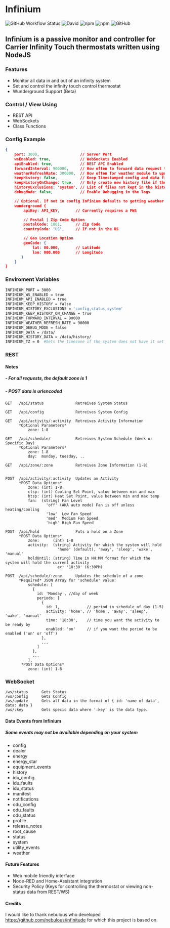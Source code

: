 # Infinium

![GitHub Workflow Status](https://img.shields.io/github/workflow/status/bmdevx/infinium/npm-publish?style=flat-square) ![David](https://img.shields.io/david/bmdevx/infinium?style=flat-square)  ![npm](https://img.shields.io/npm/dt/infinium?style=flat-square) ![npm](https://img.shields.io/npm/v/ninfinium?style=flat-square) ![GitHub](https://img.shields.io/github/license/bmdevx/infinium?style=flat-square)

## Infinium is a passive monitor and controller for Carrier Infinity Touch thermostats written using NodeJS

### Features

* Monitor all data in and out of an infinity system
* Set and control the infinity touch control thermostat
* Wunderground Support (Beta)

### Control / View Using

* REST API
* WebSockets
* Class Functions

### Config Example

```json
{
    port: 3000,                  // Server Port
    wsEnabled: true,             // WebSockets Enabled
    apiEnabled: true,            // REST API Enabled
    forwardInterval: 900000,     // How often to forward data request to Carrier (in millis)
    weatherRefreshRate: 300000,  // How often for weather module to update
    keepHistory: false,          // Keep Timestamped config and data files
    keepHistoryOnChange: true,   // Only create new history file if the data has changed
    historyExclusions: 'system', // List of files not kept in the history folder. (comma delimited)
    debugMode: false,            // Enable Debugging in the logs

    // Optional. If not in config Infinium defaults to getting weather data from Carrier.
    wunderground {
        apiKey: API_KEY,       // Currently requires a PWS

        // Postal | Zip Code Option
        postalCode: 1001,      // Zip Code
        countryCode: "US",     // If not in the US

        // Geo Location Option
        geoCode: {
            lat: 00.000,       // Latitude
            lon: 000.000       // Longitude
       }
    }
}
```

### Enviroment Variables

```bash
INFINIUM_PORT = 3000
INFINIUM_WS_ENABLED = true
INFINIUM_API_ENABLED = true
INFINIUM_KEEP_HISTORY = false
INFINIUM_HISTORY_EXCLUSIONS = 'config,status,system'
INFINIUM_KEEP_HISTORY_ON_CHANGE = true
INFINIUM_FORWARD_INTERVAL = 90000
INFINIUM_WEATHER_REFRESH_RATE = 90000
INFINIUM_DEBUG_MODE = false
INFINIUM_DATA = /data/
INFINIUM_HISTORY_DATA = /data/history/
INFINIUM_TZ = 0  #Sets the timezone if the system does not have it set
```

### REST

#### Notes

##### - For all requests, the default zone is 1

##### - POST data is urlencoded

```text
GET   /api/status              Retreives System Status

GET   /api/config              Retreives System Config

GET   /api/activity/:activity  Retreives Activity Information
      *Optional Parameters*
          zone: 1-8

GET   /api/schedule/           Retreives System Schedule (Week or Specific Day)
      *Optional Parameters*
          zone: 1-8
          day:  monday, tuesday, ..

GET   /api/zone/:zone          Retreives Zone Information (1-8)


POST  /api/activity/:activity  Updates an Activity
      *POST Data Options*
          zone: (int) 1-8
          clsp: (int) Cooling Set Point, value between min and max
          htsp: (int) Heat Set Point, value between min and max temp
          fan:  (string) Fan Level
                  'off' (AKA auto mode) Fan is off unless heating/cooling
                  'low'  Low Fan Speed
                  'med'  Medium Fan Speed
                  'high' High Fan Speed

POST  /api/hold                Puts a hold on a Zone
      *POST Data Options*
          zone:      (int) 1-8
          activity:  (string) Activity for which the system will hold
                       'home' (default), 'away', 'sleep', 'wake', 'manual'
          holdUntil: (string) Time in HH:MM format for which the system will hold the current activity
                       ex: '18:30' (6:30PM)

POST  /api/schedule/:zone      Updates the schedule of a zone
      *Required* JSON Array for 'schedule' value:
          schedule: [
            {
              id: 'Monday', //day of week
              periods: [
                {
                  id: 1,            // period in schedule of day (1-5)
                  activity: 'home', // 'home', 'away', 'sleep', 'wake', 'manual'
                  time: '18:30',    // time you want the activity to be ready by
                  enabled: 'on'     // if you want the period to be enabled ('on' or 'off')
                },
                ...
              ]
            },
            ...
          ],
       *POST Data Options*
          zone: (int) 1-8
```

### WebSocket

```text
/ws/status      Gets Status
/ws/config      Gets Config
/ws/update      Gets all data in the format of { id: 'name of data', data: data }
/ws/:key        Gets specic data where ':key' is the data type.
```

#### Data Events from Infinium

##### *Some events may not be available depending on your system*

* config
* dealer
* energy
* energy_star
* equipment_events
* history
* idu_config
* idu_faults
* idu_status
* manifest
* notifications
* odu_config
* odu_faults
* odu_status
* profile
* release_notes
* root_cause
* status
* system
* utility_events
* weather

#### Future Features

* Web mobile friendly interface
* Node-RED and Home-Assistant integration
* Security Policy (Keys for controlling the thermostat or viewing non-status data from REST/WS)

#### Credits

I would like to thank nebulous who developed <https://github.com/nebulous/infinitude> for which this project is based on.
